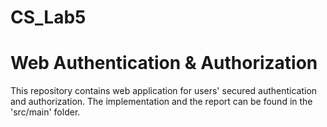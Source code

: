 # CS_Lab5
# Web Authentication &amp; Authorization
This repository contains web application for users' secured authentication and authorization. The implementation and the report can be found in the 'src/main' folder.
